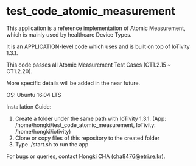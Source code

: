 # test_code_atomic_measurement

This application is a reference implementation of Atomic Measurement, which is mainly used by healthcare Device Types.

It is an APPLICATION-level code which uses and is built on top of IoTivity 1.3.1.

This code passes all Atomic Measurement Test Cases (CT1.2.15 ~ CT1.2.20).

More specific details will be added in the near future.

OS: Ubuntu 16.04 LTS

Installation Guide:
1. Create a folder under the same path with IoTivity 1.3.1. (App: /home/hongki/test_code_atomic_measurement, IoTivity: /home/hongki/iotivity)
2. Clone or copy files of this repository to the created folder
3. Type ./start.sh to run the app

For bugs or queries, contact Hongki CHA (cha8476@etri.re.kr).